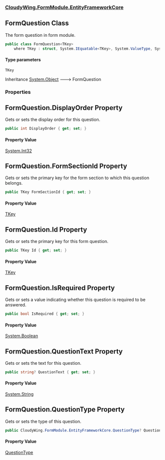 ### [CloudyWing.FormModule.EntityFrameworkCore](CloudyWing.FormModule.EntityFrameworkCore.md 'CloudyWing.FormModule.EntityFrameworkCore')

## FormQuestion<TKey> Class

The form question in form module.

```csharp
public class FormQuestion<TKey>
    where TKey : struct, System.IEquatable<TKey>, System.ValueType, System.ValueType
```
#### Type parameters

<a name='CloudyWing.FormModule.EntityFrameworkCore.FormQuestion_TKey_.TKey'></a>

`TKey`

Inheritance [System.Object](https://docs.microsoft.com/en-us/dotnet/api/System.Object 'System.Object') &#129106; FormQuestion<TKey>
### Properties

<a name='CloudyWing.FormModule.EntityFrameworkCore.FormQuestion_TKey_.DisplayOrder'></a>

## FormQuestion<TKey>.DisplayOrder Property

Gets or sets the display order for this question.

```csharp
public int DisplayOrder { get; set; }
```

#### Property Value
[System.Int32](https://docs.microsoft.com/en-us/dotnet/api/System.Int32 'System.Int32')

<a name='CloudyWing.FormModule.EntityFrameworkCore.FormQuestion_TKey_.FormSectionId'></a>

## FormQuestion<TKey>.FormSectionId Property

Gets or sets the primary key for the form section to which this question belongs.

```csharp
public TKey FormSectionId { get; set; }
```

#### Property Value
[TKey](CloudyWing.FormModule.EntityFrameworkCore.FormQuestion_TKey_.md#CloudyWing.FormModule.EntityFrameworkCore.FormQuestion_TKey_.TKey 'CloudyWing.FormModule.EntityFrameworkCore.FormQuestion<TKey>.TKey')

<a name='CloudyWing.FormModule.EntityFrameworkCore.FormQuestion_TKey_.Id'></a>

## FormQuestion<TKey>.Id Property

Gets or sets the primary key for this form question.

```csharp
public TKey Id { get; set; }
```

#### Property Value
[TKey](CloudyWing.FormModule.EntityFrameworkCore.FormQuestion_TKey_.md#CloudyWing.FormModule.EntityFrameworkCore.FormQuestion_TKey_.TKey 'CloudyWing.FormModule.EntityFrameworkCore.FormQuestion<TKey>.TKey')

<a name='CloudyWing.FormModule.EntityFrameworkCore.FormQuestion_TKey_.IsRequired'></a>

## FormQuestion<TKey>.IsRequired Property

Gets or sets a value indicating whether this question is required to be answered.

```csharp
public bool IsRequired { get; set; }
```

#### Property Value
[System.Boolean](https://docs.microsoft.com/en-us/dotnet/api/System.Boolean 'System.Boolean')

<a name='CloudyWing.FormModule.EntityFrameworkCore.FormQuestion_TKey_.QuestionText'></a>

## FormQuestion<TKey>.QuestionText Property

Gets or sets the text for this question.

```csharp
public string? QuestionText { get; set; }
```

#### Property Value
[System.String](https://docs.microsoft.com/en-us/dotnet/api/System.String 'System.String')

<a name='CloudyWing.FormModule.EntityFrameworkCore.FormQuestion_TKey_.QuestionType'></a>

## FormQuestion<TKey>.QuestionType Property

Gets or sets the type of this question.

```csharp
public CloudyWing.FormModule.EntityFrameworkCore.QuestionType? QuestionType { get; set; }
```

#### Property Value
[QuestionType](CloudyWing.FormModule.EntityFrameworkCore.QuestionType.md 'CloudyWing.FormModule.EntityFrameworkCore.QuestionType')